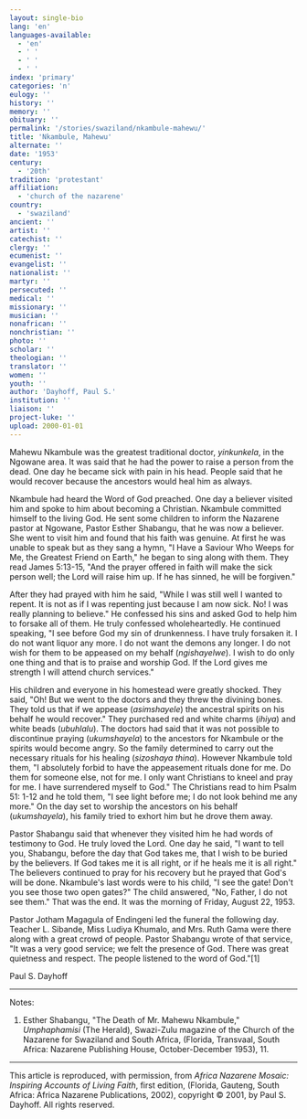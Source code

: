 ```yaml
---
layout: single-bio
lang: 'en'
languages-available:
  - 'en'
  - ' '
  - ' '
  - ' '
index: 'primary'
categories: 'n'
eulogy: ''
history: ''
memory: ''
obituary: ''
permalink: '/stories/swaziland/nkambule-mahewu/'
title: 'Nkambule, Mahewu'
alternate: ''
date: '1953'
century:
  - '20th'
tradition: 'protestant'
affiliation:
  - 'church of the nazarene'
country:
  - 'swaziland'
ancient: ''
artist: ''
catechist: ''
clergy: ''
ecumenist: ''
evangelist: ''
nationalist: ''
martyr: ''
persecuted: ''
medical: ''
missionary: ''
musician: ''
nonafrican: ''
nonchristian: ''
photo: ''
scholar: ''
theologian: ''
translator: ''
women: ''
youth: ''
author: 'Dayhoff, Paul S.'
institution: ''
liaison: ''
project-luke: ''
upload: 2000-01-01
---
```



Mahewu Nkambule was the greatest traditional doctor, *yinkunkela*, in the Ngowane area.  It was said that he had the power to raise a person from the dead.  One day he became sick with pain in his head.  People said that he would recover because the ancestors would heal him as always.

Nkambule had heard the Word of God preached.  One day a believer visited him and spoke to him about becoming a Christian. Nkambule committed himself to the living God.  He sent some children to inform the Nazarene pastor at Ngowane, Pastor Esther Shabangu, that he was now a believer.  She went to visit him and found that his faith was genuine.  At first he was unable to speak but as they sang a hymn, "I Have a Saviour Who Weeps for Me, the Greatest Friend on Earth," he began to sing along with them.  They read James 5:13-15, "And the prayer offered in faith will make the sick person well; the Lord will raise him up.  If he has sinned, he will be forgiven."

After they had prayed with him he said, "While I was still well I wanted to repent.  It is not as if I was repenting just because I am now sick.  No! I was really planning to believe."  He confessed his sins and asked God to help him to forsake all of them.  He truly confessed wholeheartedly.  He continued speaking, "I see before God my sin of drunkenness.  I have truly forsaken it.  I do not want liquor any more. I do not want the demons any longer.  I do not wish for them to be appeased on my behalf (*ngishayelwe*).  I wish to do only one thing and that is to praise and worship God.  If  the Lord gives me strength I will attend church services."

His children and everyone in his homestead were greatly shocked.  They said, "Oh! But we went to the doctors and they threw the divining bones.   They told us that if we appease (*asimshayele*) the ancestral spirits on his behalf  he would recover."  They purchased red and white charms (*ihiya*) and white beads (*ubuhlalu*).  The doctors had said that it was not possible to discontinue praying (*ukumshayela*) to the ancestors for Nkambule or the spirits would become angry.  So the family determined to carry out the necessary rituals for his healing (*sizoshaya thina*).  However Nkambule told them, "I absolutely forbid to have the appeasement rituals done for me.  Do them for someone else, not for me.  I only want Christians to kneel and pray for me.  I have surrendered myself to God."  The Christians read to him Psalm 51: 1-12 and he told them, "I see light before me; I do not look behind me any more."  On the day set to worship the ancestors on his behalf (*ukumshayela*), his family tried to exhort him but he drove them away.

Pastor Shabangu said that whenever they visited him he had words of testimony to God.  He truly loved the Lord.  One day he said, "I want to tell you, Shabangu, before the day that God takes me, that I wish to be buried by the believers.  If God takes me it is all right, or if he heals me it is all right."  The believers continued to pray for his recovery but he prayed that God's will be done. Nkambule's last words were to his child, "I see the gate!  Don't you see those two open gates?"  The child answered, "No, Father, I do not see them." That was the end.   It was the morning of Friday, August 22, 1953.

Pastor Jotham Magagula of Endingeni led the funeral the following day.  Teacher L. Sibande, Miss Ludiya Khumalo, and Mrs. Ruth Gama were there along with a great crowd of people.  Pastor Shabangu wrote of that service, "It was a very good service; we felt the presence of God.  There was great quietness and respect.  The people listened to the word of God."[1]

Paul S. Dayhoff

---

Notes:

1. Esther Shabangu, "The Death of Mr. Mahewu Nkambule," *Umphaphamisi* (The Herald), Swazi-Zulu magazine of the Church of the Nazarene for Swaziland and South Africa, (Florida, Transvaal, South Africa: Nazarene Publishing House, October-December 1953), 11.

---

This article is reproduced, with permission, from *Africa Nazarene Mosaic: Inspiring Accounts of Living Faith*, first edition, (Florida, Gauteng, South Africa: Africa Nazarene Publications, 2002), copyright &copy; 2001, by Paul S. Dayhoff.  All rights reserved.
